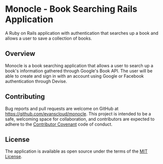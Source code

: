 # Monocle - Book Searching Rails Application

A Ruby on Rails application with authentication that searches up a book and allows a user to save a collection of books.

## Overview

Monocle is a book searching application that allows a user to search up a book's information gathered through Google's Book API. The user will be able to create and sign in with an account using Google or Facebook authentication through Devise.

## Contributing

Bug reports and pull requests are welcome on GitHub at https://github.com/evanscloud/monocle. This project is intended to be a safe, welcoming space for collaboration, and contributors are expected to adhere to the [Contributor Covenant](http://contributor-covenant.org) code of conduct.


## License

The application is available as open source under the terms of the [MIT License](http://opensource.org/licenses/MIT).

